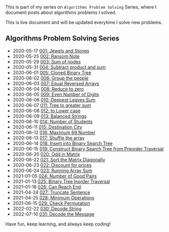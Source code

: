 <div class="series">
This is part of my series on <code>Algorithms Problem Solving</code> Series, where I document posts about algorithms problems I solved.

This is live document and will be updated everytime I solve new problems.

## Algorithms Problem Solving Series

- <time class="date">2020-05-17</time> <span>[001: Jewels and Stones](algorithms-problem-solving/jewels-and-stones)</span>
- <time class="date">2020-05-25</time> <span>[002: Ransom Note](https://leandrotk.github.io/series/algorithms-problem-solving/ransom-note.html)</span>
- <time class="date">2020-05-29</time> <span>[003: Sum of nodes](https://leandrotk.github.io/series/algorithms-problem-solving/ransom-note.html)</span>
- <time class="date">2020-05-31</time> <span>[004: Subtract product and sum](https://leandrotk.github.io/series/algorithms-problem-solving/sum-of-nodes.html)</span>
- <time class="date">2020-06-01</time> <span>[005: Cloned Binary Tree](https://leandrotk.github.io/series/algorithms-problem-solving/subtract-product-and-sum.html)</span>
- <time class="date">2020-06-02</time> <span>[006: Group the people](https://leandrotk.github.io/series/algorithms-problem-solving/cloned-binary-tree.html)</span>
- <time class="date">2020-06-03</time> <span>[007: Equal Reversed Arrays](https://leandrotk.github.io/series/algorithms-problem-solving/group-the-people.html)</span>
- <time class="date">2020-06-04</time> <span>[008: Reduce to zero](https://leandrotk.github.io/series/algorithms-problem-solving/equal-reversed-arrays.html)</span>
- <time class="date">2020-06-05</time> <span>[009: Even Number of Digits](https://leandrotk.github.io/series/algorithms-problem-solving/reduce-to-zero.html)</span>
- <time class="date">2020-06-06</time> <span>[010: Deepest Leaves Sum](https://leandrotk.github.io/series/algorithms-problem-solving/even-number-of-digits.html)</span>
- <time class="date">2020-06-07</time> <span>[011: Tree to greater sum](https://leandrotk.github.io/series/algorithms-problem-solving/deepest-leaves-sum.html)</span>
- <time class="date">2020-06-08</time> <span>[012: to Lower case](https://leandrotk.github.io/series/algorithms-problem-solving/tree-to-greater-sum.html)</span>
- <time class="date">2020-06-09</time> <span>[013: Balanced Strings](https://leandrotk.github.io/series/algorithms-problem-solving/to-lower-case.html)</span>
- <time class="date">2020-06-10</time> <span>[014: Number of Students](https://leandrotk.github.io/series/algorithms-problem-solving/balanced-strings.html)</span>
- <time class="date">2020-06-11</time> <span>[015: Destination City](https://leandrotk.github.io/series/algorithms-problem-solving/number-of-students.html)</span>
- <time class="date">2020-06-12</time> <span>[016: Maximum 69 Number](https://leandrotk.github.io/series/algorithms-problem-solving/destination-city.html)</span>
- <time class="date">2020-06-13</time> <span>[017: Shuffle the array](https://leandrotk.github.io/series/algorithms-problem-solving/maximum-69-number.html)</span>
- <time class="date">2020-06-14</time> <span>[018: Insert into Binary Search Tree](https://leandrotk.github.io/series/algorithms-problem-solving/shuffle-the-array.html)</span>
- <time class="date">2020-06-15</time> <span>[019: Construct Binary Search Tree from Preorder Traversal](https://leandrotk.github.io/series/algorithms-problem-solving/insert-into-binary-search-tree.html)</span>
- <time class="date">2020-06-20</time> <span>[020: Odd in Matrix](https://leandrotk.github.io/series/algorithms-problem-solving/insert-into-binary-search-tree.html)</span>
- <time class="date">2020-06-22</time> <span>[021: Sort the Matrix Diagonally](https://leandrotk.github.io/series/algorithms-problem-solving/odd-in-matrix.html)</span>
- <time class="date">2020-06-23</time> <span>[022: Discount for prices](https://leandrotk.github.io/series/algorithms-problem-solving/sort-the-matrix-diagonally.html)</span>
- <time class="date">2020-06-24</time> <span>[023: Running Array Sum](https://leandrotk.github.io/series/algorithms-problem-solving/discount-for-prices.html)</span>
- <time class="date">2021-01-05</time> <span>[024: Number of Good Pairs](https://leandrotk.github.io/series/algorithms-problem-solving/running-array-sum.html)</span>
- <time class="date">2021-01-13</time> <span>[025: Binary Tree Inorder Traversal](https://leandrotk.github.io/series/algorithms-problem-solving/number-of-good-pairs.html)</span>
- <time class="date">2021-01-18</time> <span>[026: Can Reach End](https://leandrotk.github.io/series/algorithms-problem-solving/binary-tree-inorder-traversal.html)</span>
- <time class="date">2021-04-24</time> <span>[027: Truncate Sentence](https://leandrotk.github.io/series/algorithms-problem-solving/can-reach-end.html)</span>
- <time class="date">2021-04-25</time> <span>[028: Minimum Operations](https://leandrotk.github.io/series/algorithms-problem-solving/truncate-sentence.html)</span>
- <time class="date">2021-06-15</time> <span>[029: Check Permutation](https://leandrotk.github.io/series/algorithms-problem-solving/minimum-operations.html)</span>
- <time class="date">2022-02-22</time> <span>[030: Decode String](/series/algorithms-problem-solving/decode-string)</span>
- <time class="date">2022-07-10</time> <span>[031: Decode the Message](/series/algorithms-problem-solving/decode-the-message)</span>

Have fun, keep learning, and always keep coding!

</div>

